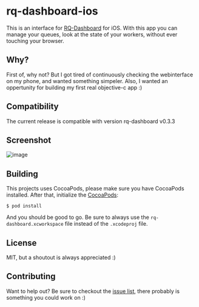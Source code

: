 # rq-dashboard-ios
This is an interface for [RQ-Dashboard](https://github.com/nvie/rq-dashboard) for iOS. With this app you can manage your queues, look at the state of your workers, without ever touching your browser.

## Why?
First of, why not? But I got tired of continuously checking the webinterface on my phone, and wanted something simpeler. Also, I wanted an oppertunity for building my first real objective-c app :)

## Compatibility
The current release is compatible with version rq-dashboard v0.3.3

## Screenshot
![image](https://raw.github.com/svdgraaf/rq-dashboard-ios/5495b5929bd65b84cc048036ab69fb959bcba988/screenshot.png)

## Building
This projects uses CocoaPods, please make sure you have CocoaPods installed. After that, initialize the [CocoaPods](http://cocoapods.org/):

	$ pod install

And you should be good to go. Be sure to always use the `rq-dashboard.xcworkspace` file instead of the `.xcodeproj` file.

## License
MIT, but a shoutout is always appreciated :)

## Contributing
Want to help out? Be sure to checkout the [issue list](https://github.com/svdgraaf/rq-dashboard-ios/issues), there probably is something you could work on :)